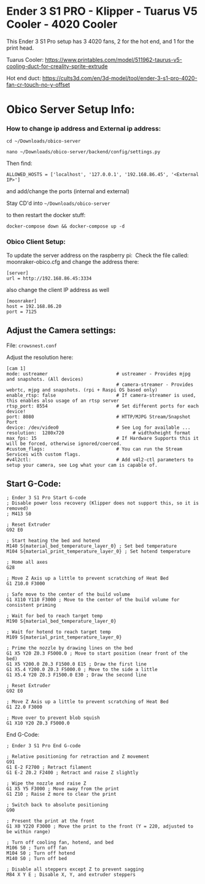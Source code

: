 # Ender 3 S1 PRO - Klipper - Tuarus V5 Cooler - 4020 Cooler
This Ender 3 S1 Pro setup has 3 4020 fans, 2 for the hot end, and 1 for the print head.

Tuarus Cooler: https://www.printables.com/model/511962-taurus-v5-cooling-duct-for-creality-sprite-extrude

Hot end duct: https://cults3d.com/en/3d-model/tool/ender-3-s1-pro-4020-fan-cr-touch-no-y-offset


# Obico Server Setup Info:

### How to change ip address and External ip address: 
```cd ~/Downloads/obico-server ```

```nano ~/Downloads/obico-server/backend/config/settings.py```


Then find:

```ALLOWED_HOSTS = ['localhost', '127.0.0.1', '192.168.86.45', '<External IP>']```

and add/change the ports (internal and external) 

Stay CD'd into ```~/Downloads/obico-server ``` 

to then restart the docker stuff: 

```docker-compose down && docker-compose up -d```

### Obico Client Setup:
To update the server address on the raspberry pi: 
Check the file called: moonraker-obico.cfg
and change the address there:
```
[server]
url = http://192.168.86.45:3334
```

also change the client IP address as well 

```
[moonraker]
host = 192.168.86.20
port = 7125
```


## Adjust the Camera settings:
File: ```crowsnest.conf```

Adjust the resolution here:

```
[cam 1]
mode: ustreamer                         # ustreamer - Provides mjpg and snapshots. (All devices)
                                        # camera-streamer - Provides webrtc, mjpg and snapshots. (rpi + Raspi OS based only)
enable_rtsp: false                      # If camera-streamer is used, this enables also usage of an rtsp server
rtsp_port: 8554                         # Set different ports for each device!
port: 8080                              # HTTP/MJPG Stream/Snapshot Port
device: /dev/video0                     # See Log for available ...
resolution:  1280x720                         # widthxheight format
max_fps: 15                             # If Hardware Supports this it will be forced, otherwise ignored/coerced.
#custom_flags:                          # You can run the Stream Services with custom flags.
#v4l2ctl:                               # Add v4l2-ctl parameters to setup your camera, see Log what your cam is capable of.
```


## Start G-Code:

```
; Ender 3 S1 Pro Start G-code
; Disable power loss recovery (Klipper does not support this, so it is removed)
; M413 S0

; Reset Extruder
G92 E0

; Start heating the bed and hotend
M140 S{material_bed_temperature_layer_0} ; Set bed temperature
M104 S{material_print_temperature_layer_0} ; Set hotend temperature

; Home all axes
G28

; Move Z Axis up a little to prevent scratching of Heat Bed
G1 Z10.0 F3000

; Safe move to the center of the build volume
G1 X110 Y110 F3000 ; Move to the center of the build volume for consistent priming

; Wait for bed to reach target temp
M190 S{material_bed_temperature_layer_0}

; Wait for hotend to reach target temp
M109 S{material_print_temperature_layer_0}

; Prime the nozzle by drawing lines on the bed
G1 X5 Y20 Z0.3 F5000.0 ; Move to start position (near front of the bed)
G1 X5 Y200.0 Z0.3 F1500.0 E15 ; Draw the first line
G1 X5.4 Y200.0 Z0.3 F5000.0 ; Move to the side a little
G1 X5.4 Y20 Z0.3 F1500.0 E30 ; Draw the second line

; Reset Extruder
G92 E0

; Move Z Axis up a little to prevent scratching of Heat Bed
G1 Z2.0 F3000

; Move over to prevent blob squish
G1 X10 Y20 Z0.3 F5000.0
```


End G-Code:

```
; Ender 3 S1 Pro End G-code

; Relative positioning for retraction and Z movement
G91
G1 E-2 F2700 ; Retract filament
G1 E-2 Z0.2 F2400 ; Retract and raise Z slightly

; Wipe the nozzle and raise Z
G1 X5 Y5 F3000 ; Move away from the print
G1 Z10 ; Raise Z more to clear the print

; Switch back to absolute positioning
G90

; Present the print at the front
G1 X0 Y220 F3000 ; Move the print to the front (Y = 220, adjusted to be within range)

; Turn off cooling fan, hotend, and bed
M106 S0 ; Turn off fan
M104 S0 ; Turn off hotend
M140 S0 ; Turn off bed

; Disable all steppers except Z to prevent sagging
M84 X Y E ; Disable X, Y, and extruder steppers
```
